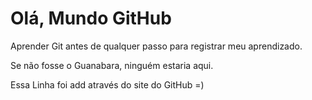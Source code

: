 # Olá, Mundo GitHub
 Aprender Git antes de qualquer passo para registrar meu aprendizado.
 
 Se não fosse o Guanabara, ninguém estaria aqui. 

Essa Linha foi add através do site do GitHub =)
